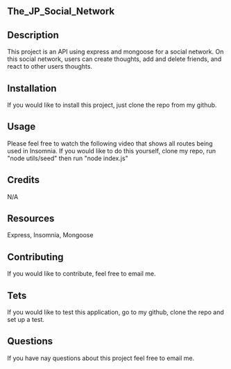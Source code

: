 ## The_JP_Social_Network

## Description
This project is an API using express and mongoose for a social network. On this social network, users can create thoughts, add and delete friends, and react to other users thoughts.
## Installation
If you would like to install this project, just clone the repo from my github.
## Usage
Please feel free to watch the following video that shows all routes being used in Insomnia. If you would like to do this yourself, clone my repo, run "node utils/seed" then run "node index.js" 
## Credits
N/A
## Resources
Express, Insomnia, Mongoose
## Contributing
If you would like to contribute, feel free to email me.
## Tets
If you would like to test this application, go to my github, clone the repo and set up a test.

## Questions
If you have nay questions about this project feel free to email me.
